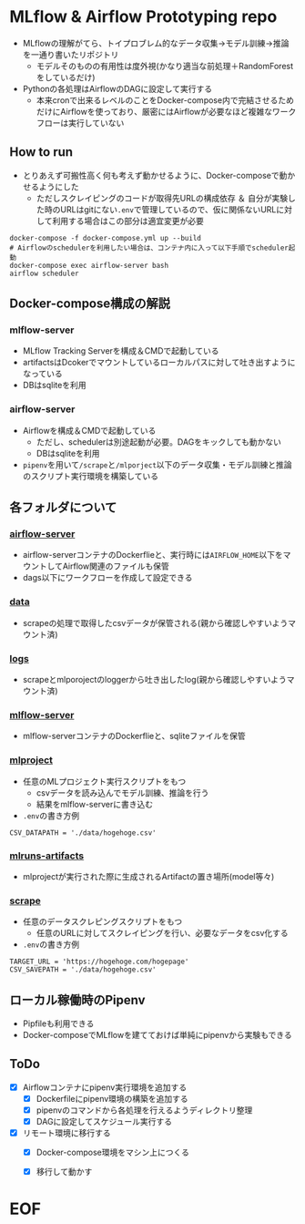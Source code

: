 # MLflow & Airflow Prototyping repo
* MLflowの理解がてら、トイプロブレム的なデータ収集->モデル訓練->推論を一通り書いたリポジトリ
  * モデルそのものの有用性は度外視(かなり適当な前処理＋RandomForestをしているだけ)
* Pythonの各処理はAirflowのDAGに設定して実行する
  * 本来cronで出来るレベルのことをDocker-compose内で完結させるためだけにAirflowを使っており、厳密にはAirflowが必要なほど複雑なワークフローは実行していない

## How to run
* とりあえず可搬性高く何も考えず動かせるように、Docker-composeで動かせるようにした
  * ただしスクレイピングのコードが取得先URLの構成依存 ＆ 自分が実験した時のURLはgitにない`.env`で管理しているので、仮に関係ないURLに対して利用する場合はこの部分は適宜変更が必要
```
docker-compose -f docker-compose.yml up --build
# Airflowのschedulerを利用したい場合は、コンテナ内に入って以下手順でscheduler起動
docker-compose exec airflow-server bash
airflow scheduler
```

## Docker-compose構成の解説
### mlflow-server
  * MLflow Tracking Serverを構成＆CMDで起動している
  * artifactsはDcokerでマウントしているローカルパスに対して吐き出すようになっている
  * DBはsqliteを利用
### airflow-server
  * Airflowを構成＆CMDで起動している
    * ただし、schedulerは別途起動が必要。DAGをキックしても動かない
    * DBはsqliteを利用
  * `pipenv`を用いて`/scrape`と`/mlporject`以下のデータ収集・モデル訓練と推論のスクリプト実行環境を構築している


## 各フォルダについて
### [airflow-server](airflow-server)
* airflow-serverコンテナのDockerflieと、実行時には`AIRFLOW_HOME`以下をマウントしてAirflow関連のファイルも保管
* dags以下にワークフローを作成して設定できる

### [data](data)
* scrapeの処理で取得したcsvデータが保管される(親から確認しやすいようマウント済)

### [logs](logs)
* scrapeとmlporojectのloggerから吐き出したlog(親から確認しやすいようマウント済)

### [mlflow-server](mlflow-server)
* mlflow-serverコンテナのDockerflieと、sqliteファイルを保管

### [mlproject](mlproject)
* 任意のMLプロジェクト実行スクリプトをもつ
  * csvデータを読み込んでモデル訓練、推論を行う
  * 結果をmlflow-serverに書き込む
* `.env`の書き方例
```
CSV_DATAPATH = './data/hogehoge.csv'
```

### [mlruns-artifacts](mlruns-artifacts)
* mlprojectが実行された際に生成されるArtifactの置き場所(model等々)

### [scrape](scrape)
* 任意のデータスクレピングスクリプトをもつ
  * 任意のURLに対してスクレイピングを行い、必要なデータをcsv化する
* `.env`の書き方例
```
TARGET_URL = 'https://hogehoge.com/hogepage'
CSV_SAVEPATH = './data/hogehoge.csv'
```

## ローカル稼働時のPipenv
* Pipfileも利用できる
* Docker-composeでMLflowを建てておけば単純にpipenvから実験もできる


## ToDo

- [x] Airflowコンテナにpipenv実行環境を追加する
  - [x] Dockerfileにpipenv環境の構築を追加する
  - [x] pipenvのコマンドから各処理を行えるようディレクトリ整理
  - [x] DAGに設定してスケジュール実行する
- [x] リモート環境に移行する
  - [x] Docker-compose環境をマシン上につくる
  - [x] 移行して動かす


# EOF
